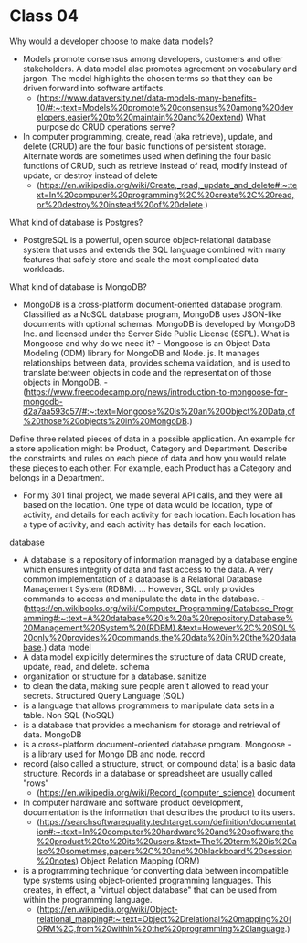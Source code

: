 # Class 04


Why would a developer choose to make data models? 
  - Models promote consensus among developers, customers and other stakeholders. A data model also promotes agreement on vocabulary and jargon. The model highlights the chosen terms so that they can be driven forward into software artifacts.
    - (https://www.dataversity.net/data-models-many-benefits-10/#:~:text=Models%20promote%20consensus%20among%20developers,easier%20to%20maintain%20and%20extend)
What purpose do CRUD operations serve? 
  - In computer programming, create, read (aka retrieve), update, and delete (CRUD) are the four basic functions of persistent storage. Alternate words are sometimes used when defining the four basic functions of CRUD, such as retrieve instead of read, modify instead of update, or destroy instead of delete 
    - (https://en.wikipedia.org/wiki/Create,_read,_update_and_delete#:~:text=In%20computer%20programming%2C%20create%2C%20read,or%20destroy%20instead%20of%20delete.)

What kind of database is Postgres? 
  - PostgreSQL is a powerful, open source object-relational database system that uses and extends the SQL language combined with many features that safely store and scale the most complicated data workloads.

What kind of database is MongoDB? 
  -  MongoDB is a cross-platform document-oriented database program. Classified as a NoSQL database program, MongoDB uses JSON-like documents with optional schemas. MongoDB is developed by MongoDB Inc. and licensed under the Server Side Public License (SSPL). What is Mongoose and why do we need it? - Mongoose is an Object Data Modeling (ODM) library for MongoDB and Node. js. It manages relationships between data, provides schema validation, and is used to translate between objects in code and the representation of those objects in MongoDB. 
    - (https://www.freecodecamp.org/news/introduction-to-mongoose-for-mongodb-d2a7aa593c57/#:~:text=Mongoose%20is%20an%20Object%20Data,of%20those%20objects%20in%20MongoDB.)

Define three related pieces of data in a possible application. An example for a store application might be Product, Category and Department. Describe the constraints and rules on each piece of data and how you would relate these pieces to each other. For example, each Product has a Category and belongs in a Department.

  - For my 301 final project, we made several API calls, and they were all based on the location. One type of data would be location, type of activity, and details for each activity for each location. Each location has a type of activity, and each activity has details for each location.

database 
  -  A database is a repository of information managed by a database engine which ensures integrity of data and fast access to the data. A very common implementation of a database is a Relational Database Management System (RDBM). ... However, SQL only provides commands to access and manipulate the data in the database. 
    - (https://en.wikibooks.org/wiki/Computer_Programming/Database_Programming#:~:text=A%20database%20is%20a%20repository,Database%20Management%20System%20(RDBM).&text=However%2C%20SQL%20only%20provides%20commands,the%20data%20in%20the%20database.)
data model 
  -  A data model explicitly determines the structure of data CRUD create, update, read, and delete. 
schema 
  -  organization or structure for a database. 
sanitize 
  -  to clean the data, making sure people aren't allowed to read your secrets. 
Structured Query Language (SQL) 
  -  is a language that allows programmers to manipulate data sets in a table. 
Non SQL (NoSQL) 
  -  is a database that provides a mechanism for storage and retrieval of data. 
MongoDB  
  -  is a cross-platform document-oriented database program. Mongoose - is a library used for Mongo DB and node. 
record 
  - record (also called a structure, struct, or compound data) is a basic data structure. Records in a database or spreadsheet are usually called "rows" 
    - (https://en.wikipedia.org/wiki/Record_(computer_science) 
document 
  - In computer hardware and software product development, documentation is the information that describes the product to its users. 
    - (https://searchsoftwarequality.techtarget.com/definition/documentation#:~:text=In%20computer%20hardware%20and%20software,the%20product%20to%20its%20users.&text=The%20term%20is%20also%20sometimes,papers%2C%20and%20blackboard%20session%20notes) 
Object Relation Mapping (ORM) 
  - is a programming technique for converting data between incompatible type systems using object-oriented programming languages. This creates, in effect, a "virtual object database" that can be used from within the programming language. 
    - (https://en.wikipedia.org/wiki/Object-relational_mapping#:~:text=Object%2Drelational%20mapping%20(ORM%2C,from%20within%20the%20programming%20language.)

